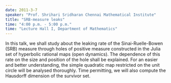```yaml
---
date: 2011-3-7
speaker: "Prof. Shrihari Sridharan Chennai Mathematical Institute"
title: "SRB-measure leaks"
time: "4:00 p.m. - 5:00 p.m." 
time: "Lecture Hall I, Department of Mathematics"
---
```

In this talk, we shall study about the leaking rate of the
Sinai-Ruelle-Bowen (SRB) measure through holes of positive measure
constructed in the Julia set of hyperbolic rational maps (open dynamics).
The dependence of this rate on the size and position of the hole shall be
explained. For an easier and better understanding, the simple quadratic
map restricted on the unit circle will be analysed thoroughly. Time
permitting, we will also compute the Hausdorff dimension of the survivor
set.
